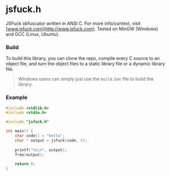# jsfuck.h
JSFuck obfuscator written in ANSI C. For more info/context, visit [www.jsfuck.com](http://www.jsfuck.com). Tested on MinGW (Windows) and GCC (Linux, Ubuntu).

### Build
To build this library, you can clone the repo, compile every C source to an object file, and turn the object files to a static library file or a dynamic library file.
> Windows users can simply just use the `build.bat` file to build the library.

### Example
```c
#include <stdlib.h>
#include <stdio.h>

#include "jsfuck.h"

int main() {
    char code[] = "hello";
    char * output = jsfuck(code, 5);
    
    printf("%s\n", output);
    free(output);
    
    return 0;
}
```

